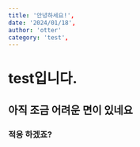 ```yaml
---
title: '안녕하세요!',
date: '2024/01/18',
author: 'otter'
category: 'test',
---
```


# test입니다.

## 아직 조금 어려운 면이 있네요

### 적응 하겠죠?
